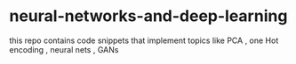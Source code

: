 # neural-networks-and-deep-learning
this repo contains code snippets that implement topics like PCA , one Hot encoding , neural nets , GANs 

